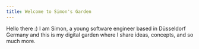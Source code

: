 ```yaml
---
title: Welcome to Simon's Garden
---
```

Hello there :) I am Simon, a young software engineer based in Düsseldorf Germany and this is my digital garden where I share ideas, concepts, and so much more.
